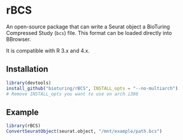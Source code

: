 # rBCS

An open-source package that can write a Seurat object a BioTuring Compressed Study (`bcs`) file.
This format can be loaded directly into BBrowser.

It is compatible with R 3.x and 4.x.

## Installation

```r
library(devtools)
install_github("bioturing/rBCS", INSTALL_opts = "--no-multiarch")
# Remove INSTALL_opts you want to use on arch i386
```

## Example

```r
library(rBCS)
ConvertSeuratObject(seurat.object, "/mnt/example/path.bcs")
```